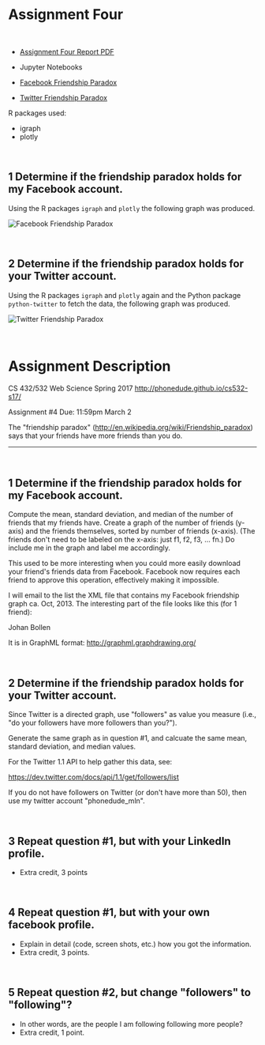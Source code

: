 # Assignment Four
&nbsp;

*   [Assignment Four Report PDF](http://datenstrom.gitlab.io/cs532-s17/pdfs/assignment_four.pdf)
*   Jupyter Notebooks

  *   [Facebook Friendship Paradox](http://datenstrom.gitlab.io/cs532-s17/notebooks/friends.html)
  *   [Twitter Friendship Paradox](http://datenstrom.gitlab.io/cs532-s17/notebooks/followers.html)


R packages used:

*   igraph
*   plotly


&nbsp;
## 1  Determine if the friendship paradox holds for my Facebook account.

Using the R packages `igraph` and `plotly` the following graph was produced.

![Facebook Friendship Paradox](http://datenstrom.gitlab.io/cs532-s17/notebooks/friends.png)


&nbsp;
## 2  Determine if the friendship paradox holds for your Twitter account.

Using the R packages `igraph` and `plotly` again and the Python package
`python-twitter` to fetch the data, the following graph was produced.

![Twitter Friendship Paradox](http://datenstrom.gitlab.io/cs532-s17/notebooks/followers-half.png)


&nbsp;
# Assignment Description

CS 432/532 Web Science
Spring 2017
http://phonedude.github.io/cs532-s17/

Assignment #4
Due: 11:59pm March 2


The "friendship paradox" (http://en.wikipedia.org/wiki/Friendship_paradox)
says that your friends have more friends than you do.  

-----------------------------------------------------------------------

&nbsp;
## 1  Determine if the friendship paradox holds for my Facebook account.

Compute the mean, standard deviation, and median of the
number of friends that my friends have.  Create a graph of the
number of friends (y-axis) and the friends themselves, sorted by
number of friends (x-axis).  (The friends don't need to be labeled
on the x-axis: just f1, f2, f3, ... fn.)  Do include me in the graph
and label me accordingly.

This used to be more interesting when you could more easily download
your friend's friends data from Facebook.  Facebook now requires each
friend to approve this operation, effectively making it impossible.

I will email to the list the XML file that contains my Facebook
friendship graph ca. Oct, 2013.  The interesting part of the file looks
like this (for 1 friend):

<node id="Johan_Bollen_1448621116">
        <data key="Label">Johan Bollen</data>
        <data key="uid"><![CDATA[1448621116]]></data>
        <data key="name"><![CDATA[Johan Bollen]]></data>
        <data key="mutual_friend_count"><![CDATA[37]]></data>
        <data key="friend_count"><![CDATA[420]]></data>
</node>

It is in GraphML format: http://graphml.graphdrawing.org/

&nbsp;
## 2  Determine if the friendship paradox holds for your Twitter account.

Since Twitter is a directed graph, use "followers" as value you measure
(i.e., "do your followers have more followers than you?").

Generate the same graph as in question #1, and calcuate the same 
mean, standard deviation, and median values.

For the Twitter 1.1 API to help gather this data, see:

https://dev.twitter.com/docs/api/1.1/get/followers/list

If you do not have followers on Twitter (or don't have more than 50),
then use my twitter account "phonedude_mln".



&nbsp;
## 3  Repeat question #1, but with your LinkedIn profile.

*   Extra credit, 3 points


&nbsp;
## 4  Repeat question #1, but with your own facebook profile.

*   Explain in detail (code, screen shots, etc.) how you got the information.
*   Extra credit, 3 points.


&nbsp;
## 5  Repeat question #2, but change "followers" to "following"?

*   In other words, are the people I am following following more people?
*   Extra credit, 1 point.
